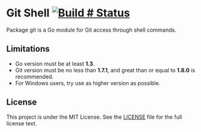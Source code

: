 # Git Shell [![Build # Status](https://travis-ci.org/go-gitea/git.svg?branch=master)](https://travis-ci.org/go-gitea/git)

Package git is a Go module for Git access through shell commands.

## Limitations

- Go version must be at least **1.3**.
- Git version must be no less than **1.7.1**, and great than or equal to **1.8.0** is recommended.
- For Windows users, try use as higher version as possible.

## License

This project is under the MIT License. See the [LICENSE](LICENSE) file for the full license text.
